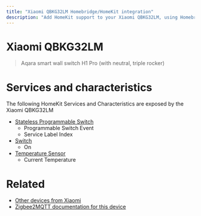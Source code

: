 ```yaml
---
title: "Xiaomi QBKG32LM Homebridge/HomeKit integration"
description: "Add HomeKit support to your Xiaomi QBKG32LM, using Homebridge, Zigbee2MQTT and homebridge-z2m."
---
```

<!---
This file has been GENERATED using src/docgen/docgen.ts
DO NOT EDIT THIS FILE MANUALLY!
-->
# Xiaomi QBKG32LM
> Aqara smart wall switch H1 Pro (with neutral, triple rocker)


# Services and characteristics
The following HomeKit Services and Characteristics are exposed by
the Xiaomi QBKG32LM

* [Stateless Programmable Switch](../../action.md)
  * Programmable Switch Event
  * Service Label Index
* [Switch](../../switch.md)
  * On
* [Temperature Sensor](../../sensors.md)
  * Current Temperature


# Related
* [Other devices from Xiaomi](../index.md#xiaomi)
* [Zigbee2MQTT documentation for this device](https://www.zigbee2mqtt.io/devices/QBKG32LM.html)